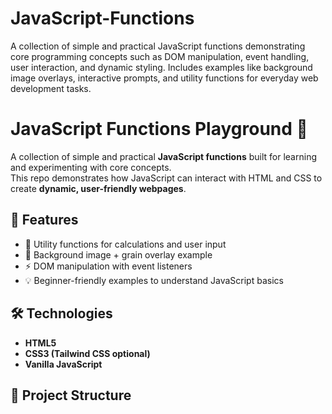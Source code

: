 # JavaScript-Functions
A collection of simple and practical JavaScript functions demonstrating core programming concepts such as DOM manipulation, event handling, user interaction, and dynamic styling. Includes examples like background image overlays, interactive prompts, and utility functions for everyday web development tasks.

# JavaScript Functions Playground 🎯

A collection of simple and practical **JavaScript functions** built for learning and experimenting with core concepts.  
This repo demonstrates how JavaScript can interact with HTML and CSS to create **dynamic, user-friendly webpages**.

## 🚀 Features
- 📌 Utility functions for calculations and user input
- 🎨 Background image + grain overlay example
- ⚡ DOM manipulation with event listeners
- 💡 Beginner-friendly examples to understand JavaScript basics

## 🛠️ Technologies
- **HTML5**
- **CSS3 (Tailwind CSS optional)**
- **Vanilla JavaScript**

## 📂 Project Structure

